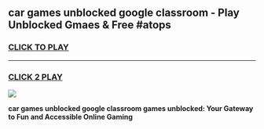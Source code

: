 
## car games unblocked google classroom - Play Unblocked Gmaes & Free #atops
<h3>
<a href="https://news.freeplayer.one?title=car_games_unblocked_google_classroom&ref=03M">CLICK TO PLAY</a></h3>
<hr>

<h3>
<a href="https://news.freeplayer.one?title=car_games_unblocked_google_classroom&ref=03M">CLICK 2 PLAY</a>
  
</h3>

<a href="https://news.freeplayer.one?title=car_games_unblocked_google_classroom&ref=03M"><img src="https://clearcache.store/games.png"></a>


**car games unblocked google classroom games unblocked: Your Gateway to Fun and Accessible Online Gaming**
